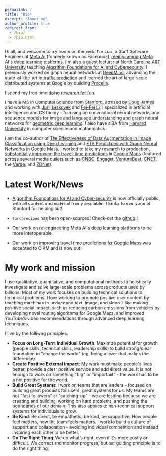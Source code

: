 ```yaml
---
permalink: /
title: "Bio"
excerpt: "About me"
author_profile: true
redirect_from: 
  - /bio/
  - /bio.html
---
```


Hi all, and welcome to my home on the web! I'm Luis, a Staff Software Engineer at [Meta AI](https://ai.facebook.com/) (formerly known as Facebook), [reeingineering Meta AI's deep learning platforms](https://ai.facebook.com/blog/reengineering-facebook-ais-deep-learning-platforms-for-interoperability/). I'm also a guest lecturer at [North Carolina A&T University](https://www.ncat.edu/) teaching [Algorithm Foundations for AI and Cybersecurity](https://www.comp285.ml/). I previously worked on graph neural networks at [DeepMind](https://www.deepmind.com), advancing the state-of-the-art in [traffic prediction](https://www.deepmind.com/blog/traffic-prediction-with-advanced-graph-neural-networks) and learned the art of large-scale distributed systems at Google by building [Procella](https://research.google/pubs/pub48388/).

I spend my free time [doing research for fun](https://scholar.google.com/citations?user=WdafpDsAAAAJ&hl=en).

I have a MS in Computer Science from [Stanford](https://www.stanford.edu/), advised by [Doug James](https://graphics.stanford.edu/~djames/) and working with [Jurij Leskovek](https://profiles.stanford.edu/jure-leskovec) and [Fei-Fei Li](https://profiles.stanford.edu/fei-fei-li). I specialized in artificial intelligence and CS theory - focusing on convulutional neural networks and sequence models for image and language understanding and graph neural networks for [geometric deep learning](https://www.youtube.com/watch?v=9cxhvQK9ALQ). I also have a BA from [Harvard University](https://www.harvard.edu/) in computer science and mathematics.

I am the co-author of [The Effectiveness of Data Augmentation in Image Classification using Deep Learning
](https://arxiv.org/abs/1712.04621) and [ETA Predictions with Graph Neural Networks in Google Maps](https://dl.acm.org/doi/abs/10.1145/3459637.3481916). I worked to take my research to production, [substantially improving the travel-time predictions](https://deepmind.com/blog/article/traffic-prediction-with-advanced-graph-neural-networks) in [Google Maps](https://blog.google/products/maps/google-maps-101-how-ai-helps-predict-traffic-and-determine-routes/) (featured across several media outlets such as [CNBC](https://www.cnbc.com/2020/09/03/covid-19-forced-google-maps-to-change-how-it-predicts-traffic.html), [Engaget](https://www.engadget.com/google-maps-deep-mind-ai-accuracy-140005698.html), [VentureBeat](https://venturebeat.com/2020/09/03/deepmind-claims-its-ai-improved-google-maps-travel-time-estimates-by-up-to-50/), [CNET](https://www.cnet.com/news/heres-how-google-maps-uses-ai-to-predict-traffic-and-calculate-routes/), the [Verge](https://www.theverge.com/2020/9/3/21419632/how-google-maps-predicts-traffic-eta-ai-machine-learning-deepmind), and [ZDNet](https://www.zdnet.com/article/google-maps-and-deepmind-enhance-ai-capabilities-to-improve-route-calculations/)).


Latest Work/News
======
- [Algorithm Foundations for AI and Cyber-security](https://www.comp285.ml) is now officially public, with all content and material freely available! Thanks to everyone at Stanford for helping out!

- `torchrecipes` has been open-sourced! Check-out the [github](https://github.com/facebookresearch/recipes).!
- Our work on [re-engineering Meta AI's deep learning platforms](https://ai.facebook.com/blog/reengineering-facebook-ais-deep-learning-platforms-for-interoperability/) to be more interoperable.
- Our work on [improving travel time predictions for Google Maps](https://dl.acm.org/doi/abs/10.1145/3459637.3481916) was accepted to CIKM and is now out!


My work and mission
======
I use qualitative, quantitative, and computational methods to holistically investigate and solve large-scale problems across products used by billions. Most of my work focuses on building technical solutions to technical problems. I love working to promote positive user content by teaching machines to understand text, image, and video. I like making positive social impact, such as reducing carbon emissions from vehicles by developing novel routing algorithms for Google Maps, and improved YouTube’s video recommendations through advanced deep learning techniques.

I live by the folliwng principles:

- **Focus on Long-Term Individual Growth**: Maximize potential for growth (people skills, technical skills, leadership skills) to build strong/clear foundation to "change the world" (eg, being a lever that makes the difference)
- **Create Positive External Impact**: My work must make people's lives better, provide a clear positive service and add direct value. It is not enough to work on something "big" or "important" - the work has to be a net positive for the world.
- **Build Great Systems**: I work on teams that are leaders - focused on building great products for users, great systems for us. My teams are not "fast followers" or "catching-up" - we are leading because we are creating and building, working on hard problems, and pushing the boundaries of our domain. This also applies to non-technical support systems for individuals to grow.
- **Be Kind**: Be direct, be empathetic, be kind, be supportive. How people feel matters, how the team feels matters. I work to build a culture of support and collaboration - avoiding individual competition and instead inspiring each other to be better.
- **Do The Right Thing**: We do what’s right, even if it's more costly or difficult. We correct and monitor progress, but our guiding principle is to do the right thing.